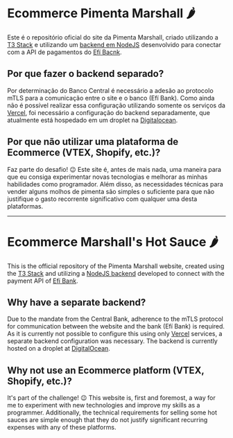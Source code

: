 # Ecommerce Pimenta Marshall 🌶️

Este é o repositório oficial do site da Pimenta Marshall, criado utilizando a [T3 Stack](https://create.t3.gg/) e utilizando um [backend em NodeJS](https://github.com/lucas-marcal/pimentamarshall-backend) desenvolvido para conectar com a API de pagamentos do [Efí Bacnk](https://sejaefi.com.br/).

## Por que fazer o backend separado?

Por determinação do Banco Central é necessário a adesão ao protocolo mTLS para a comunicação entre o site e o banco (Efí Bank). Como ainda não é possível realizar essa configuração utilizando somente os serviços da [Vercel](https://vercel.com/), foi necessário a configuração do backend separadamente, que atualmente está hospedado em um droplet na [Digitalocean](https://www.digitalocean.com/).

## Por que não utilizar uma plataforma de Ecommerce (VTEX, Shopify, etc.)?

Faz parte do desafio! 😉
Este site é, antes de mais nada, uma maneira para que eu consiga experimentar novas tecnologias e melhorar as minhas habilidades como programador. Além disso, as necessidades técnicas para vender alguns molhos de pimenta são simples o suficiente para que não justifique o gasto recorrente significativo com qualquer uma desta plataformas.

---

# Ecommerce Marshall's Hot Sauce 🌶️

This is the official repository of the Pimenta Marshall website, created using the [T3 Stack](https://create.t3.gg/) and utilizing a [NodeJS backend](https://github.com/lucas-marcal/pimentamarshall-backend) developed to connect with the payment API of [Efí Bank](https://sejaefi.com.br/).

## Why have a separate backend?

Due to the mandate from the Central Bank, adherence to the mTLS protocol for communication between the website and the bank (Efí Bank) is required. As it is currently not possible to configure this using only [Vercel](https://vercel.com/) services, a separate backend configuration was necessary. The backend is currently hosted on a droplet at [DigitalOcean](https://www.digitalocean.com/).

## Why not use an Ecommerce platform (VTEX, Shopify, etc.)?

It's part of the challenge! 😉
This website is, first and foremost, a way for me to experiment with new technologies and improve my skills as a programmer. Additionally, the technical requirements for selling some hot sauces are simple enough that they do not justify significant recurring expenses with any of these platforms.
